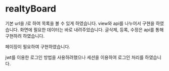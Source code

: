 # realtyBoard

기본 url을 /로 하여 목록을 볼 수 있게 하였습니다.
view와 api를 나누어서 구현을 하였습니다. 화면에 필요한 데이터는 바로 내려주었습니다.
글삭제, 등록, 수정은 api를 통해 구현하려 하였습니다.

페이징이 필요하여 구현하였습니다.

jwt를 이용한 로그인 방법을 사용하려했으나 세션을 이용하여 로그인 처리를 하였습니다.
